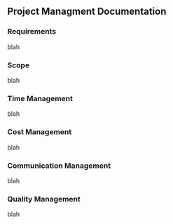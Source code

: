﻿## Project Managment Documentation
	
### Requirements

blah


### Scope

blah


### Time Management

blah


### Cost Management

blah


### Communication Management

blah


### Quality Management

blah
